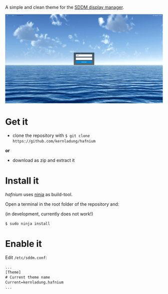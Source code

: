 A simple and clean theme for the [SDDM display manager](https://github.com/sddm/sddm).

![Screenshot of hafnium](https://github.com/kernladung/hafnium/blob/master/screenshot.png)


# Get it

- clone the repository with `$ git clone https://github.com/kernladung/hafnium` 

**or**

- download as zip and extract it


# Install it

*hafnium* uses [ninja](https://github.com/ninja-build/ninja) as build-tool. 

Open a terminal in the root folder of the repository and:

(in development, currently does not work!)

	$ sudo ninja install


# Enable it

Edit `/etc/sddm.conf`:

```
...
[Theme]
# Current theme name
Current=kernladung.hafnium
...
```
